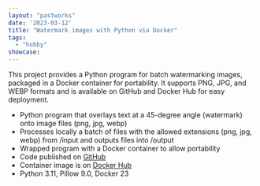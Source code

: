 ```yaml
---
layout: "pastworks"
date: '2023-03-12'
title: "Watermark images with Python via Docker"
tags:
  - "hobby"
showcase:
---
```

This project provides a Python program for batch watermarking images, packaged in a Docker container for portability. It supports PNG, JPG, and WEBP formats and is available on GitHub and Docker Hub for easy deployment.

- Python program that overlays text at a 45-degree angle (watermark) onto image files (png, jpg, webp)
- Processes locally a batch of files with the allowed extensions (png, jpg, webp) from /input and outputs files into /output
- Wrapped program with a Docker container to allow portability
- Code published on [GitHub](https://github.com/reverie89/docker-python-watermark)
- Container image is on [Docker Hub](https://hub.docker.com/r/reverie89/python-watermark)
- Python 3.11, Pillow 9.0, Docker 23
